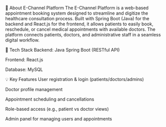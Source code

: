 📌 About E-Channel Platform
The E-Channel Platform is a web-based appointment booking system designed to streamline and digitize the healthcare consultation process. Built with Spring Boot (Java) for the backend and React.js for the frontend, it allows patients to easily book, reschedule, or cancel medical appointments with available doctors. The platform connects patients, doctors, and administrative staff in a seamless digital workflow.

🔧 Tech Stack
Backend: Java Spring Boot (RESTful API)

Frontend: React.js

Database: MySQL

💡 Key Features
User registration & login (patients/doctors/admins)

Doctor profile management

Appointment scheduling and cancellations

Role-based access (e.g., patient vs doctor views)

Admin panel for managing users and appointments
